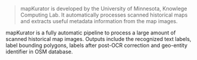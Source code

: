 
> mapKurator is developed by the University of Minnesota, Knowlege Computing Lab. It automatically processes scanned historical maps and extracts useful metadata information from the map images. 

mapKurator is a fully automatic pipeline to process a large amount of scanned historical map images. Outputs include the recognized text labels, label bounding polygons, labels after post-OCR correction and geo-entity identifier in OSM database.


